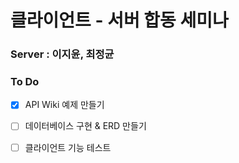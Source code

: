 # 클라이언트 - 서버 합동 세미나 


### Server : 이지윤, 최정균

### To Do

- [x] API Wiki 예제 만들기
- [ ] 데이터베이스 구현 & ERD 만들기
- [ ] 클라이언트 기능 테스트



 

